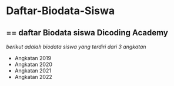 # Daftar-Biodata-Siswa
==
daftar Biodata siswa Dicoding Academy
--
*berikut adalah biodata siswa yang terdiri dari 3 angkatan*
- Angkatan 2019
- Angkatan 2020
- Angkatan 2021
- Angkatan 2022
   
